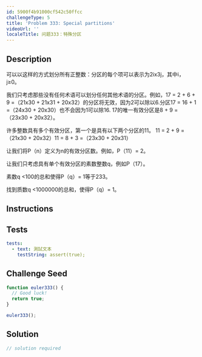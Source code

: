 ```yaml
---
id: 5900f4b91000cf542c50ffcc
challengeType: 5
title: 'Problem 333: Special partitions'
videoUrl: ''
localeTitle: 问题333：特殊分区
---
```


## Description
<section id="description">可以以这样的方式划分所有正整数：分区的每个项可以表示为2ix3j，其中i，j≥0。 <p>我们只考虑那些没有任何术语可以划分任何其他术语的分区。例如，17 = 2 + 6 + 9 =（21x30 + 21x31 + 20x32）的分区将无效，因为2可以除以6.分区17 = 16 + 1 =（24x30 + 20x30）也不会因为1可以除16. 17的唯一有效分区是8 + 9 =（23x30 + 20x32）。 </p><p>许多整数具有多个有效分区，第一个是具有以下两个分区的11。 11 = 2 + 9 =（21x30 + 20x32）11 = 8 + 3 =（23x30 + 20x31） </p><p>让我们将P（n）定义为n的有效分区数。例如，P（11）= 2。 </p><p>让我们只考虑具有单个有效分区的素数整数q，例如P（17）。 </p><p>素数q &lt;100的总和使得P（q）= 1等于233。 </p><p>找到质数q &lt;1000000的总和，使得P（q）= 1。 </p></section>

## Instructions
<section id="instructions">
</section>

## Tests
<section id='tests'>

```yml
tests:
  - text: 測試文本
    testString: assert(true);

```

</section>

## Challenge Seed
<section id='challengeSeed'>

<div id='js-seed'>

```js
function euler333() {
  // Good luck!
  return true;
}

euler333();

```

</div>



</section>

## Solution
<section id='solution'>

```js
// solution required
```
</section>
